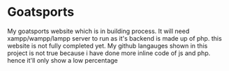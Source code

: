 # Goatsports
My goatsports website which is in building process.
It will need xampp/wampp/lampp server to run as it's backend is made up of php.
this website is not fully completed yet.
My github langauges shown in this project is not true because i have done more inline code of js and php. hence it'll only show a low percentage
